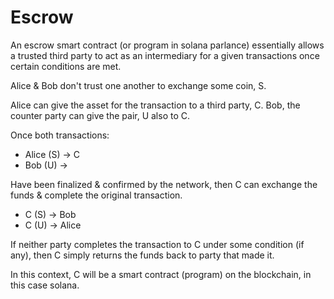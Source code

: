 # Escrow

An escrow smart contract (or program in solana parlance) essentially allows
a trusted third party to act as an intermediary for a given transactions once
certain conditions are met.

Alice & Bob don't trust one another to exchange some coin, S.

Alice can give the asset for the transaction to a third party, C.
Bob, the counter party can give the pair, U also to C.

Once both transactions:

- Alice (S) -> C
- Bob (U) ->

Have been finalized & confirmed by the network, then C can exchange the funds & complete the
original transaction.

- C (S) -> Bob
- C (U) -> Alice

If neither party completes the transaction to C under some condition (if any), then C simply returns
the funds back to party that made it.

In this context, C will be a smart contract (program) on the blockchain, in this case solana.
